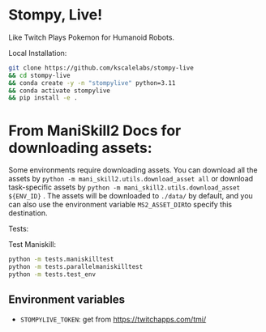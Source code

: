 # Stompy, Live!

Like Twitch Plays Pokemon for Humanoid Robots.

Local Installation:
```bash
git clone https://github.com/kscalelabs/stompy-live
&& cd stompy-live
&& conda create -y -n "stompylive" python=3.11
&& conda activate stompylive
&& pip install -e .
```
# From ManiSkill2 Docs for downloading assets:
Some environments require downloading assets. You can download all the assets by  ` python -m mani_skill2.utils.download_asset all ` or download task-specific assets by ` python -m mani_skill2.utils.download_asset ${ENV_ID} ` . The assets will be downloaded to ` ./data/ ` by default, and you can also use the environment variable ` MS2_ASSET_DIR `to specify this destination.

Tests:

Test Maniskill:
```bash
python -m tests.maniskilltest
python -m tests.parallelmaniskilltest
python -m tests.test_env
```

## Environment variables

- `STOMPYLIVE_TOKEN`: get from https://twitchapps.com/tmi/
